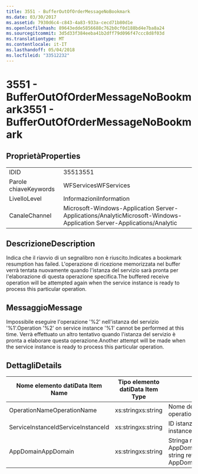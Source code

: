 ```yaml
---
title: 3551 - BufferOutOfOrderMessageNoBookmark
ms.date: 03/30/2017
ms.assetid: 7930d6c4-c843-4a83-933a-cecd71b80d1e
ms.openlocfilehash: 89643edde5856688c762b0cf0d188bd4e7ba8a24
ms.sourcegitcommit: 3d5d33f384eeba41b2dff79d096f47ccc8d8f03d
ms.translationtype: MT
ms.contentlocale: it-IT
ms.lasthandoff: 05/04/2018
ms.locfileid: "33512232"
---
```

# <a name="3551---bufferoutofordermessagenobookmark"></a><span data-ttu-id="dcc6c-102">3551 - BufferOutOfOrderMessageNoBookmark</span><span class="sxs-lookup"><span data-stu-id="dcc6c-102">3551 - BufferOutOfOrderMessageNoBookmark</span></span>
## <a name="properties"></a><span data-ttu-id="dcc6c-103">Proprietà</span><span class="sxs-lookup"><span data-stu-id="dcc6c-103">Properties</span></span>  
  
|||  
|-|-|  
|<span data-ttu-id="dcc6c-104">ID</span><span class="sxs-lookup"><span data-stu-id="dcc6c-104">ID</span></span>|<span data-ttu-id="dcc6c-105">3551</span><span class="sxs-lookup"><span data-stu-id="dcc6c-105">3551</span></span>|  
|<span data-ttu-id="dcc6c-106">Parole chiave</span><span class="sxs-lookup"><span data-stu-id="dcc6c-106">Keywords</span></span>|<span data-ttu-id="dcc6c-107">WFServices</span><span class="sxs-lookup"><span data-stu-id="dcc6c-107">WFServices</span></span>|  
|<span data-ttu-id="dcc6c-108">Livello</span><span class="sxs-lookup"><span data-stu-id="dcc6c-108">Level</span></span>|<span data-ttu-id="dcc6c-109">Informazioni</span><span class="sxs-lookup"><span data-stu-id="dcc6c-109">Information</span></span>|  
|<span data-ttu-id="dcc6c-110">Canale</span><span class="sxs-lookup"><span data-stu-id="dcc6c-110">Channel</span></span>|<span data-ttu-id="dcc6c-111">Microsoft-Windows-Application Server-Applications/Analytic</span><span class="sxs-lookup"><span data-stu-id="dcc6c-111">Microsoft-Windows-Application Server-Applications/Analytic</span></span>|  
  
## <a name="description"></a><span data-ttu-id="dcc6c-112">Descrizione</span><span class="sxs-lookup"><span data-stu-id="dcc6c-112">Description</span></span>  
 <span data-ttu-id="dcc6c-113">Indica che il riavvio di un segnalibro non è riuscito.</span><span class="sxs-lookup"><span data-stu-id="dcc6c-113">Indicates a bookmark resumption has failed.</span></span> <span data-ttu-id="dcc6c-114">L'operazione di ricezione memorizzata nel buffer verrà tentata nuovamente quando l'istanza del servizio sarà pronta per l'elaborazione di questa operazione specifica.</span><span class="sxs-lookup"><span data-stu-id="dcc6c-114">The buffered receive operation will be attempted again when the service instance is ready to process this particular operation.</span></span>  
  
## <a name="message"></a><span data-ttu-id="dcc6c-115">Messaggio</span><span class="sxs-lookup"><span data-stu-id="dcc6c-115">Message</span></span>  
 <span data-ttu-id="dcc6c-116">Impossibile eseguire l'operazione '%2' nell'istanza del servizio '%1'.</span><span class="sxs-lookup"><span data-stu-id="dcc6c-116">Operation '%2' on service instance '%1' cannot be performed at this time.</span></span> <span data-ttu-id="dcc6c-117">Verrà effettuato un altro tentativo quando l'istanza del servizio è pronta a elaborare questa operazione.</span><span class="sxs-lookup"><span data-stu-id="dcc6c-117">Another attempt will be made when the service instance is ready to process this particular operation.</span></span>  
  
## <a name="details"></a><span data-ttu-id="dcc6c-118">Dettagli</span><span class="sxs-lookup"><span data-stu-id="dcc6c-118">Details</span></span>  
  
|<span data-ttu-id="dcc6c-119">Nome elemento dati</span><span class="sxs-lookup"><span data-stu-id="dcc6c-119">Data Item Name</span></span>|<span data-ttu-id="dcc6c-120">Tipo elemento dati</span><span class="sxs-lookup"><span data-stu-id="dcc6c-120">Data Item Type</span></span>|<span data-ttu-id="dcc6c-121">Descrizione</span><span class="sxs-lookup"><span data-stu-id="dcc6c-121">Description</span></span>|  
|--------------------|--------------------|-----------------|  
|<span data-ttu-id="dcc6c-122">OperationName</span><span class="sxs-lookup"><span data-stu-id="dcc6c-122">OperationName</span></span>|<span data-ttu-id="dcc6c-123">xs:string</span><span class="sxs-lookup"><span data-stu-id="dcc6c-123">xs:string</span></span>|<span data-ttu-id="dcc6c-124">Nome dell'operazione.</span><span class="sxs-lookup"><span data-stu-id="dcc6c-124">The name of the operation.</span></span>|  
|<span data-ttu-id="dcc6c-125">ServiceInstanceId</span><span class="sxs-lookup"><span data-stu-id="dcc6c-125">ServiceInstanceId</span></span>|<span data-ttu-id="dcc6c-126">xs:string</span><span class="sxs-lookup"><span data-stu-id="dcc6c-126">xs:string</span></span>|<span data-ttu-id="dcc6c-127">ID istanza del servizio.</span><span class="sxs-lookup"><span data-stu-id="dcc6c-127">The id of the service instance.</span></span>|  
|<span data-ttu-id="dcc6c-128">AppDomain</span><span class="sxs-lookup"><span data-stu-id="dcc6c-128">AppDomain</span></span>|<span data-ttu-id="dcc6c-129">xs:string</span><span class="sxs-lookup"><span data-stu-id="dcc6c-129">xs:string</span></span>|<span data-ttu-id="dcc6c-130">Stringa restituita da AppDomain.CurrentDomain.FriendlyName.</span><span class="sxs-lookup"><span data-stu-id="dcc6c-130">The string returned by AppDomain.CurrentDomain.FriendlyName.</span></span>|
